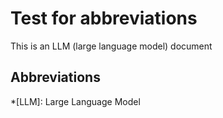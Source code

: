 # Test for abbreviations

This is an LLM (large language model) document




## Abbreviations
*[LLM]: Large Language Model
